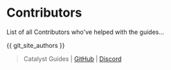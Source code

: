 # Contributors

List of all Contributors who've helped with the guides...

{{ git_site_authors }}

> Catalyst Guides | [GitHub](https://github.com/Catalyst-Studios/catalystguides) | [Discord](https://discord.gg/YCHPXeW9GZ)
